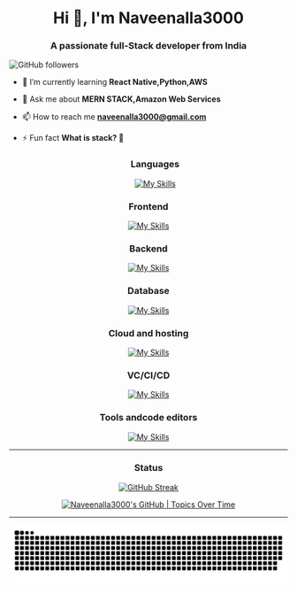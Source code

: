<h1 align="center">Hi 👋, I'm Naveenalla3000</h1>
<h3 align="center">A passionate full-Stack developer from India</h3>

![GitHub followers](https://img.shields.io/github/followers/Naveenalla3000?style=plastic&logo=appveyor&labelColor=ffffff&color=fedcba&cacheSeconds=3600)


- 🌱 I’m currently learning **React Native,Python,AWS**

- 💬 Ask me about **MERN STACK,Amazon Web Services**

- 📫 How to reach me **naveenalla3000@gmail.com**

- ⚡ Fun fact **What is stack? 🤔**

  <h3 align="center">Languages</h3>
  <div align="center">

    
  [![My Skills](https://skillicons.dev/icons?i=c,java,python,javascript,bash,html,css&perline=7)](https://skillicons.dev)

  </div>



<h3 align="center">Frontend</h3>
<div align="center">

    
  [![My Skills](https://skillicons.dev/icons?i=react,vite,tailwind,redux,nextjs,scss&perline=6)](https://skillicons.dev)

  </div>


<h3 align="center">Backend</h3>
<div align="center">

    
  [![My Skills](https://skillicons.dev/icons?i=express,nodejs&perline=6)](https://skillicons.dev)

  </div>
</p>

<h3 align="center">Database</h3>
<div align="center">

    
  [![My Skills](https://skillicons.dev/icons?i=mysql,postgres,mongodb&perline=6)](https://skillicons.dev)

  </div>
</p>

<h3 align="center">Cloud and hosting</h3>
<div align="center">

    
  [![My Skills](https://skillicons.dev/icons?i=netlify,aws&perline=6)](https://skillicons.dev)

  </div>
</p>
<h3 align="center">VC/CI/CD</h3>
<div align="center">

    
  [![My Skills](https://skillicons.dev/icons?i=git,github&perline=6)](https://skillicons.dev)

  </div>
</p>
<h3 align="center">Tools andcode editors </h3>
<div align="center">

    
  [![My Skills](https://skillicons.dev/icons?i=idea,appwrite,docker,vscode,neovim,vim,postman,figma,linux&perline=5)](https://skillicons.dev)

  </div>
</p>

---
<div align="center">
<h3 align="center"> Status</h3>
  
[![GitHub Streak](https://streak-stats.demolab.com?user=Naveenalla3000&theme=highcontrast&hide_border=true&date_format=j%20M%5B%20Y%5D&mode=weekly)](https://git.io/streak-stats)
</br>

[![Naveenalla3000's GitHub | Topics Over Time](https://stats.quine.sh/Naveenalla3000/topics-over-time?theme=dark)](https://quine.sh?utm_source=widgets&utm_campaign=Naveenalla3000)

</div>

---

<p align="center">
  <img  src="https://raw.githubusercontent.com/Elanza-48/Elanza-48/main/resources/img/github-contribution-grid-snake.svg"
    alt="example" />
</p>




